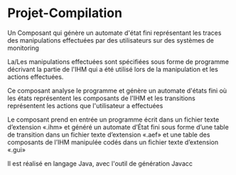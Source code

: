 # Projet-Compilation 

Un Composant qui génère un automate d'état fini représentant les traces des manipulations effectuées par des utilisateurs sur des systèmes de monitoring

La/Les manipulations effectuées sont spécifiées sous forme de programme décrivant la partie de l'IHM qui a été utilisé lors de la manipulation et les actions effectuées.

Ce composant analyse le programme et génère un automate d'états fini où les états représentent les composants de l'IHM et les transitions représentent les actions que l'utilisateur a effectuées

Le composant prend en entrée un programme écrit dans un fichier texte d’extension «.ihm» et généré un automate d’État fini sous forme d’une table de transition dans un fichier texte d’extension «.aef» et une table des composants de l’IHM manipulée codés dans un fichier texte d’extension «.gui»

Il est réalisé en langage Java, avec l'outil de génération Javacc

